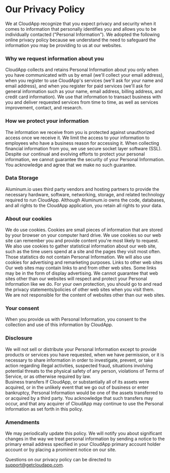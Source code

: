 # Our Privacy Policy

We at CloudApp recognize that you expect privacy and security when it comes to information that personally identifies you and allows you to be individually contacted ("Personal Information"). We adopted the following online privacy policy because we understand the need to safeguard the information you may be providing to us at our websites.

### Why we request information about you

CloudApp collects and retains Personal Information about you only when you have communicated with us by email (we'll collect your email address), when you register to use CloudApp's services (we'll ask for your name and email address), and when you register for paid services (we'll ask for general information such as your name, email address, billing address, and credit card information). 
We use that information to transact business with you and deliver requested services from time to time, as well as services improvement, contact, and research.

### How we protect your information

The information we receive from you is protected against unauthorized access once we receive it. We limit the access to your information to employees who have a business reason for accessing it. When collecting financial information from you, we use secure socket layer software (SSL).  
Despite our continual and evolving efforts to protect your personal information, we cannot guarantee the security of your Personal Information.  You acknowledge and agree that we make no such guarantee.

### Data Storage

Aluminum.io uses third party vendors and hosting partners to provide the necessary hardware, software, networking, storage, and related technology required to run CloudApp. Although Aluminum.io owns the code, databases, and all rights to the CloudApp application, you retain all rights to your data.

### About our cookies

We do use cookies.
Cookies are small pieces of information that are stored by your browser on your computer hard drive. We use cookies so our web site can remember you and provide content you're most likely to request.  We also use cookies to gather statistical information about our web site, such as the time users spend at a site and the pages they visit most often.  Those statistics do not contain Personal Information.  We will also use cookies for advertising and remarketing purposes.
Links to other web sites
Our web sites may contain links to and from other web sites. Some links may be in the form of display advertising. We cannot guarantee that web sites other than our websites will respect and protect your Personal Information like we do. For your own protection, you should go to and read the privacy statements/policies of other web sites when you visit them.  
We are not responsible for the content of websites other than our web sites.

### Your consent

When you provide us with Personal Information, you consent to the collection and use of this information by CloudApp. 

### Disclosure

We will not sell or distribute your Personal Information except to provide products or services you have requested, when we have permission, or it is necessary to share information in order to investigate, prevent, or take action regarding illegal activities, suspected fraud, situations involving potential threats to the physical safety of any person, violations of Terms of Service, or as otherwise required by law.  
Business transfers
If CloudApp, or substantially all of its assets were acquired, or in the unlikely event that we go out of business or enter bankruptcy, Personal Information would be one of the assets transferred to or acquired by a third party.  You acknowledge that such transfers may occur, and that any acquirer of CloudApp may continue to use the Personal Information as set forth in this policy.

### Amendments

We may periodically update this policy. We will notify you about significant changes in the way we treat personal information by sending a notice to the primary email address specified in your CloudApp primary account holder account or by placing a prominent notice on our site.

Questions on our privacy policy can be directed to [support@getcloudapp.com](mailto:support@getcloudapp.com).
